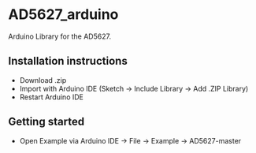 # AD5627_arduino
Arduino Library for the AD5627.

## Installation instructions
- Download .zip
- Import with Arduino IDE (Sketch -> Include Library -> Add .ZIP Library)
- Restart Arduino IDE

## Getting started
- Open Example via Arduino IDE -> File -> Example -> AD5627-master
